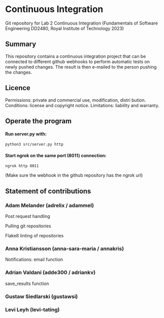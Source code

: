 # Continuous Integration 
Git repository for Lab 2 Continuous Integration (Fundamentals of Software Engineering DD2480, Royal Institute of Technology 2023) 
  
## Summary  
This repository contains a continuous integration project that can be connected to different github webhooks to perform automatic tests on newly pushed  changes. The result is then e-mailed to the person pushing the changes.   

## Licence
Permissions: private and commercial use, modification, distri bution.
Conditions: license and copyright notice.
Limitations: liability and warranty.  
  
## Operate the program 
#### Run server.py with: 
```    
python3 src/server.py http
```  
#### Start ngrok on the same port (8011) connection:   
```
ngrok http 8011 
```  
(Make sure the webhook in the github repository has the ngrok url) 
  
## Statement of contributions 

### Adam Melander (adrelix / adammel) 
Post request handling  

Pulling git repositories 

Flake8 linting of repositories  
 
### Anna Kristiansson (anna-sara-maria / annakris)   
  
Notifications: email function

### Adrian Valdani (adde300 / adriankv)
save_results function

### Gustaw Siedlarski (gustawsi)

### Levi Leyh (levi-tating)
